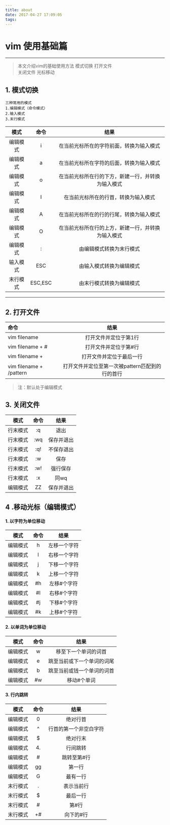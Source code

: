 ```yaml
---
title: about
date: 2017-04-27 17:09:05
tags:
---
```


# vim 使用基础篇

---

> 本文介绍vim的基础使用方法
> 模式切换
> 打开文件   
> 关闭文件
> 光标移动



## 1. 模式切换

    三种常用的模式
    1.编辑模式（命令模式）
    2.输入模式
    3.末行模式

| 模式          | 命令  |  结果  |
| :--------:   | :-----:  | :----:  |
|编辑模式| i |在当前光标所在的字符前面，转换为输入模式|
|编辑模式| a |在当前光标所在字符的后面，转换为输入模式|
|编辑模式| o |在当前光标所在行的下方，新建一行，并转换为输入模式|
|编辑模式| I |在当前光标所在的行首，转换为输入模式|
|编辑模式| A |在当前光标所在的行的行尾，转换为输入模式|
|编辑模式| O |在当前光标所在行的上方，新建一行，并转换为输入模式|
|编辑模式| : |由编辑模式转换为末行模式|
|输入模式|ESC|由输入模式转换为编辑模式|
|末行模式|ESC,ESC|由末行模式转换为编辑模式||



----------------------------------------

## 2. 打开文件

| 命令  |  结果  |
| :-----  | :----:  |
|vim filename  | 打开文件并定位于第1行|
|vim filename + # | 打开文件并定位于第#行|
|vim filename +   |打开文件并定位于最后一行|
|vim filename + /pattern| 打开文件并定位至第一次被pattern匹配到的行的首行|

> 注：默认处于编辑模式


## 3. 关闭文件

| 模式          | 命令  |  结果  |
| :-----:   | :-----:  | :--------:  |
|行末模式|:q |退出|
|行末模式|:wq|保存并退出|
|行末模式|:q!|不保存退出|
|行末模式|:w |保存|
|行末模式|:w!|强行保存|
|行末模式|:x |同wq| 
|编辑模式|ZZ|保存并退出|


## 4 .移动光标（编辑模式）

#### 1.  以字符为单位移动

| 模式          | 命令  |  结果  |
| :----:   | :-----:  | :--------:  |
|编辑模式|h|左移一个字符|
|编辑模式|l|右移一个字符|
|编辑模式|j|下移一个字符|
|编辑模式|k|上移一个字符|
|编辑模式|\#h|左移\#个字符|
|编辑模式|\#l|右移\#个字符|
|编辑模式|\#j|下移\#个字符|
|编辑模式|\#k|上移\#个字符|

#### 2.  以单词为单位移动

| 模式      | 命令     |  结果  |
| :----:   | :-----:  | :--------:  |
|编辑模式|w |移至下一个单词的词首|
|编辑模式|e |跳至当前或下一个单词的词尾|
|编辑模式|b |跳至当前或钱一个单词的词首|
|编辑模式|#w|移动#个单词|

#### 3.  行内跳转

| 模式      | 命令     |  结果  |
| :----:   | :-----:  | :--------:  |
|编辑模式|0 | 绝对行首|
|编辑模式|^ | 行首的第一个非空白字符|
|编辑模式|\$ | 绝对行末|
|编辑模式|4.|行间跳转|
|编辑模式|# | 跳转至第#行
|编辑模式|gg|第一行|
|编辑模式|G |最有一行|
|末行模式|.|表示当前行|
|末行模式|\$|最后一行|
|末行模式|#|第#行|
|末行模式|+#|向下的#行
